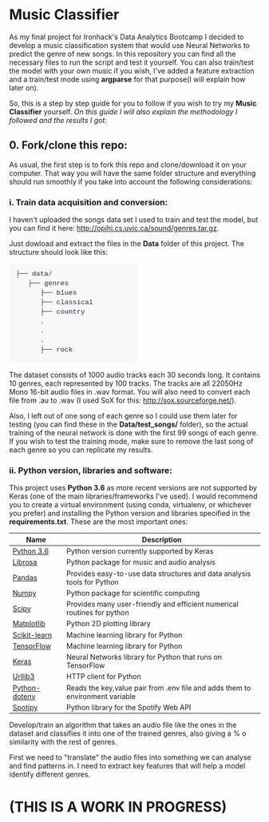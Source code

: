 # Music Classifier

As my final project for Ironhack's Data Analytics Bootcamp I decided to develop a music classification system that would use Neural Networks to predict the genre of new songs. In this repository you can find all the necessary files to run the script and test it yourself. You can also train/test the model with your own music if you wish, I've added a feature extraction and a train/test mode using **argparse** for that purpose(I will explain how later on).

So, this is a step by step guide for you to follow if you wish to try my **Music Classifier** yourself. *On this guide I will also explain the methodology I followed and the results I got*:

## 0. Fork/clone this repo:
As usual, the first step is to fork this repo and clone/download it on your computer. That way you will have the same folder structure and everything should run smoothly if you take into account the following considerations:

### i. Train data acquisition and conversion:

I haven't uploaded the songs data set I used to train and test the model, but you can find it here: http://opihi.cs.uvic.ca/sound/genres.tar.gz.

Just dowload and extract the files in the **Data** folder of this project. The structure should look like this:

![file_structure](./for_md/0_file_structure.png)

The dataset consists of 1000 audio tracks each 30 seconds long. It contains 10 genres, each represented by 100 tracks. The tracks are all 22050Hz Mono 16-bit audio files in .wav format. You will also need to convert each file from .au to .wav (I used SoX for this: http://sox.sourceforge.net/).

Also, I left out of one song of each genre so I could use them later for testing (you can find these in the **Data/test_songs/** folder), so the actual training of the neural network is done with the first 99 songs of each genre. If you wish to test the training mode, make sure to remove the last song of each genre so you can replicate my results.

### ii. Python version, libraries and software:

This project uses **Python 3.6** as more recent versions are not supported by Keras (one of the main libraries/frameworks I've used). I would recommend you to create a virtual environment (using conda, virtualenv, or whichever you prefer) and installing the Python version and libraries specified in the **requirements.txt**. These are the most important ones:

|  Name 	|  Description 	|
|---	|---	|
|   [Python 3.6](https://www.python.org/downloads/release/python-369/)	|   Python version currently supported by Keras	|
|   [Librosa](https://librosa.github.io/librosa/)	|   Python package for music and audio analysis	|
|   [Pandas](https://pandas.pydata.org/)	|   Provides easy-to-use data structures and data analysis tools for Python	|
|  [Numpy](https://numpy.org/)	|   Python package for scientific computing	|
|   [Scipy](https://www.scipy.org/)	|   Provides many user-friendly and efficient numerical routines for python 	|
|   [Matplotlib](https://matplotlib.org/)	|   Python 2D plotting library	|
|   [Scikit-learn](https://scikit-learn.org/stable/)	|   Machine learning library for Python	|
|   [TensorFlow](https://www.tensorflow.org/)	|   Machine learning library for Python	|
|   [Keras](https://keras.io/)	|   Neural Networks library for Python that runs on TensorFlow	|
|   [Urllib3](https://urllib3.readthedocs.io/en/latest/)	|   HTTP client for Python	|
|   [Python-dotenv](https://pypi.org/project/python-dotenv/)	|   Reads the key,value pair from .env file and adds them to environment variable	|
|   [Spotipy](https://spotipy.readthedocs.io/en/latest/)	|   Python library for the Spotify Web API	|




Develop/train an algorithm that takes an audio file like the ones in the dataset and classifies it into one of the trained genres, also giving a % o similarity with the rest of genres.

First we need to "translate" the audio files into something we can analyse and find patterns in. I need to extract key features that will help a model identify different genres.

# (THIS IS A WORK IN PROGRESS)





